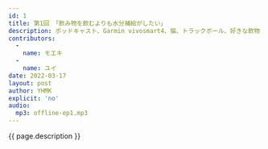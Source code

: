 ```yaml
---
id: 1
title: 第1回 「飲み物を飲むよりも水分補給がしたい」
description: ポッドキャスト、Garmin vivosmart4、猫、トラックボール、好きな飲物 などについて話しました。
contributors: 
  - 
    name: モエキ
  -
    name: ユイ
date: 2022-03-17
layout: post
author: YHMK
explicit: 'no'
audio:
  mp3: offline-ep1.mp3
---
```


{{ page.description }}
